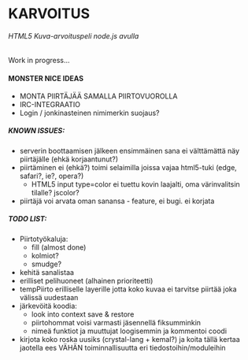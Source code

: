 # KARVOITUS
###### HTML5 Kuva-arvoituspeli node.js avulla

Work in progress...

#### **MONSTER** NICE IDEAS
* MONTA PIIRTÄJÄÄ SAMALLA PIIRTOVUOROLLA
* IRC-INTEGRAATIO
* Login / jonkinasteinen nimimerkin suojaus?

##### KNOWN ISSUES:
* serverin boottaamisen jälkeen ensimmäinen sana ei välttämättä näy piirtäjälle (ehkä korjaantunut?)
* piirtäminen ei (ehkä?) toimi selaimilla joissa vajaa html5-tuki (edge, safari?, ie?, opera?)
  * HTML5 input type=color ei tuettu kovin laajalti, oma värinvalitsin tilalle? jscolor?
* piirtäjä voi arvata oman sanansa - feature, ei bugi. ei korjata

##### TODO LIST:
* Piirtotyökaluja:
  * fill (almost done)
  * kolmiot?
  * smudge?
* kehitä sanalistaa
* erilliset pelihuoneet (alhainen prioriteetti)
* tempPiirto erilliselle layerille jotta koko kuvaa ei tarvitse piirtää joka välissä uudestaan
* järkevöitä koodia:
  * look into context save & restore
  * piirtohommat voisi varmasti jäsennellä fiksumminkin
  * nimeä funktiot ja muuttujat loogisemmin ja kommentoi coodi
* kirjota koko roska uusiks (crystal-lang + kemal?) ja koita tällä kertaa jaotella ees VÄHÄN toiminnallisuutta eri tiedostoihin/moduleihin
